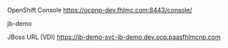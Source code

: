 OpenShift Console
https://ocpnp-dev.fhlmc.com:8443/console/

jb-demo

JBoss URL (VDI)
https://jb-demo-svc-jb-demo.dev.ocp.paasfhlmcnp.com